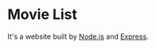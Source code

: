 # Movie List
It's a website built by [Node.js](https://nodejs.org/en/) and [Express](https://www.npmjs.com/package/express).